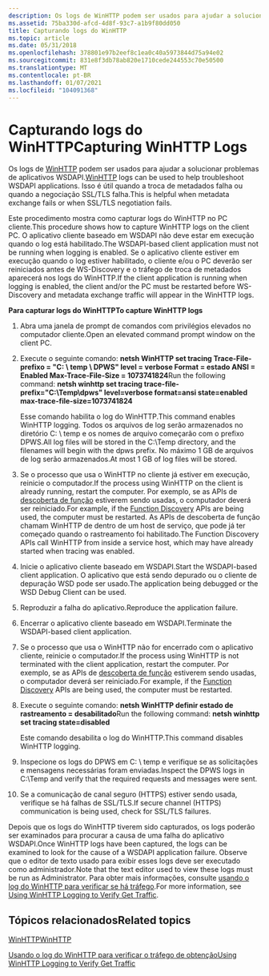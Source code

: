 ```yaml
---
description: Os logs de WinHTTP podem ser usados para ajudar a solucionar problemas de aplicativos WSDAPI. Isso é útil quando a troca de metadados falha ou quando a negociação SSL/TLS falha.
ms.assetid: 75ba330d-afcd-4d8f-93c7-a1b9f80dd050
title: Capturando logs do WinHTTP
ms.topic: article
ms.date: 05/31/2018
ms.openlocfilehash: 378801e97b2eef8c1ea0c40a5973844d75a94e02
ms.sourcegitcommit: 831e8f3db78ab820e1710cede244553c70e50500
ms.translationtype: MT
ms.contentlocale: pt-BR
ms.lasthandoff: 01/07/2021
ms.locfileid: "104091368"
---
```

# <a name="capturing-winhttp-logs"></a><span data-ttu-id="c51cf-104">Capturando logs do WinHTTP</span><span class="sxs-lookup"><span data-stu-id="c51cf-104">Capturing WinHTTP Logs</span></span>

<span data-ttu-id="c51cf-105">Os logs de [WinHTTP](/windows/desktop/WinHttp/winhttp-start-page) podem ser usados para ajudar a solucionar problemas de aplicativos WSDAPI.</span><span class="sxs-lookup"><span data-stu-id="c51cf-105">[WinHTTP](/windows/desktop/WinHttp/winhttp-start-page) logs can be used to help troubleshoot WSDAPI applications.</span></span> <span data-ttu-id="c51cf-106">Isso é útil quando a troca de metadados falha ou quando a negociação SSL/TLS falha.</span><span class="sxs-lookup"><span data-stu-id="c51cf-106">This is helpful when metadata exchange fails or when SSL/TLS negotiation fails.</span></span>

<span data-ttu-id="c51cf-107">Este procedimento mostra como capturar logs do WinHTTP no PC cliente.</span><span class="sxs-lookup"><span data-stu-id="c51cf-107">This procedure shows how to capture WinHTTP logs on the client PC.</span></span> <span data-ttu-id="c51cf-108">O aplicativo cliente baseado em WSDAPI não deve estar em execução quando o log está habilitado.</span><span class="sxs-lookup"><span data-stu-id="c51cf-108">The WSDAPI-based client application must not be running when logging is enabled.</span></span> <span data-ttu-id="c51cf-109">Se o aplicativo cliente estiver em execução quando o log estiver habilitado, o cliente e/ou o PC deverão ser reiniciados antes de WS-Discovery e o tráfego de troca de metadados aparecerá nos logs do WinHTTP.</span><span class="sxs-lookup"><span data-stu-id="c51cf-109">If the client application is running when logging is enabled, the client and/or the PC must be restarted before WS-Discovery and metadata exchange traffic will appear in the WinHTTP logs.</span></span>

<span data-ttu-id="c51cf-110">**Para capturar logs do WinHTTP**</span><span class="sxs-lookup"><span data-stu-id="c51cf-110">**To capture WinHTTP logs**</span></span>

1.  <span data-ttu-id="c51cf-111">Abra uma janela de prompt de comandos com privilégios elevados no computador cliente.</span><span class="sxs-lookup"><span data-stu-id="c51cf-111">Open an elevated command prompt window on the client PC.</span></span>
2.  <span data-ttu-id="c51cf-112">Execute o seguinte comando: **netsh WinHTTP set tracing Trace-File-prefixo = "C: \\ temp \\ DPWS" level = verbose Format = estado ANSI = Enabled Max-Trace-File-Size = 1073741824**</span><span class="sxs-lookup"><span data-stu-id="c51cf-112">Run the following command: **netsh winhttp set tracing trace-file-prefix="C:\\Temp\\dpws" level=verbose format=ansi state=enabled max-trace-file-size=1073741824**</span></span>

    <span data-ttu-id="c51cf-113">Esse comando habilita o log do WinHTTP.</span><span class="sxs-lookup"><span data-stu-id="c51cf-113">This command enables WinHTTP logging.</span></span> <span data-ttu-id="c51cf-114">Todos os arquivos de log serão armazenados no diretório C: \\ temp e os nomes de arquivo começarão com o prefixo DPWS.</span><span class="sxs-lookup"><span data-stu-id="c51cf-114">All log files will be stored in the C:\\Temp directory, and the filenames will begin with the dpws prefix.</span></span> <span data-ttu-id="c51cf-115">No máximo 1 GB de arquivos de log serão armazenados.</span><span class="sxs-lookup"><span data-stu-id="c51cf-115">At most 1 GB of log files will be stored.</span></span>

3.  <span data-ttu-id="c51cf-116">Se o processo que usa o WinHTTP no cliente já estiver em execução, reinicie o computador.</span><span class="sxs-lookup"><span data-stu-id="c51cf-116">If the process using WinHTTP on the client is already running, restart the computer.</span></span> <span data-ttu-id="c51cf-117">Por exemplo, se as APIs de [descoberta de função](/previous-versions/windows/desktop/fundisc/fd-portal) estiverem sendo usadas, o computador deverá ser reiniciado.</span><span class="sxs-lookup"><span data-stu-id="c51cf-117">For example, if the [Function Discovery](/previous-versions/windows/desktop/fundisc/fd-portal) APIs are being used, the computer must be restarted.</span></span> <span data-ttu-id="c51cf-118">As APIs de descoberta de função chamam WinHTTP de dentro de um host de serviço, que pode já ter começado quando o rastreamento foi habilitado.</span><span class="sxs-lookup"><span data-stu-id="c51cf-118">The Function Discovery APIs call WinHTTP from inside a service host, which may have already started when tracing was enabled.</span></span>
4.  <span data-ttu-id="c51cf-119">Inicie o aplicativo cliente baseado em WSDAPI.</span><span class="sxs-lookup"><span data-stu-id="c51cf-119">Start the WSDAPI-based client application.</span></span> <span data-ttu-id="c51cf-120">O aplicativo que está sendo depurado ou o cliente de depuração WSD pode ser usado.</span><span class="sxs-lookup"><span data-stu-id="c51cf-120">The application being debugged or the WSD Debug Client can be used.</span></span>
5.  <span data-ttu-id="c51cf-121">Reproduzir a falha do aplicativo.</span><span class="sxs-lookup"><span data-stu-id="c51cf-121">Reproduce the application failure.</span></span>
6.  <span data-ttu-id="c51cf-122">Encerrar o aplicativo cliente baseado em WSDAPI.</span><span class="sxs-lookup"><span data-stu-id="c51cf-122">Terminate the WSDAPI-based client application.</span></span>
7.  <span data-ttu-id="c51cf-123">Se o processo que usa o WinHTTP não for encerrado com o aplicativo cliente, reinicie o computador.</span><span class="sxs-lookup"><span data-stu-id="c51cf-123">If the process using WinHTTP is not terminated with the client application, restart the computer.</span></span> <span data-ttu-id="c51cf-124">Por exemplo, se as APIs de [descoberta de função](/previous-versions/windows/desktop/fundisc/fd-portal) estiverem sendo usadas, o computador deverá ser reiniciado.</span><span class="sxs-lookup"><span data-stu-id="c51cf-124">For example, if the [Function Discovery](/previous-versions/windows/desktop/fundisc/fd-portal) APIs are being used, the computer must be restarted.</span></span>
8.  <span data-ttu-id="c51cf-125">Execute o seguinte comando: **netsh WinHTTP definir estado de rastreamento = desabilitado**</span><span class="sxs-lookup"><span data-stu-id="c51cf-125">Run the following command: **netsh winhttp set tracing state=disabled**</span></span>

    <span data-ttu-id="c51cf-126">Este comando desabilita o log do WinHTTP.</span><span class="sxs-lookup"><span data-stu-id="c51cf-126">This command disables WinHTTP logging.</span></span>

9.  <span data-ttu-id="c51cf-127">Inspecione os logs do DPWS em C: \\ temp e verifique se as solicitações e mensagens necessárias foram enviadas.</span><span class="sxs-lookup"><span data-stu-id="c51cf-127">Inspect the DPWS logs in C:\\Temp and verify that the required requests and messages were sent.</span></span>
10. <span data-ttu-id="c51cf-128">Se a comunicação de canal seguro (HTTPS) estiver sendo usada, verifique se há falhas de SSL/TLS.</span><span class="sxs-lookup"><span data-stu-id="c51cf-128">If secure channel (HTTPS) communication is being used, check for SSL/TLS failures.</span></span>

<span data-ttu-id="c51cf-129">Depois que os logs do WinHTTP tiverem sido capturados, os logs poderão ser examinados para procurar a causa de uma falha do aplicativo WSDAPI.</span><span class="sxs-lookup"><span data-stu-id="c51cf-129">Once WinHTTP logs have been captured, the logs can be examined to look for the cause of a WSDAPI application failure.</span></span> <span data-ttu-id="c51cf-130">Observe que o editor de texto usado para exibir esses logs deve ser executado como administrador.</span><span class="sxs-lookup"><span data-stu-id="c51cf-130">Note that the text editor used to view these logs must be run as Administrator.</span></span> <span data-ttu-id="c51cf-131">Para obter mais informações, consulte [usando o log do WinHTTP para verificar se há tráfego](using-winhttp-logging-to-verify-get-traffic.md).</span><span class="sxs-lookup"><span data-stu-id="c51cf-131">For more information, see [Using WinHTTP Logging to Verify Get Traffic](using-winhttp-logging-to-verify-get-traffic.md).</span></span>

## <a name="related-topics"></a><span data-ttu-id="c51cf-132">Tópicos relacionados</span><span class="sxs-lookup"><span data-stu-id="c51cf-132">Related topics</span></span>

<dl> <dt>

[<span data-ttu-id="c51cf-133">WinHTTP</span><span class="sxs-lookup"><span data-stu-id="c51cf-133">WinHTTP</span></span>](/windows/desktop/WinHttp/winhttp-start-page)
</dt> <dt>

[<span data-ttu-id="c51cf-134">Usando o log do WinHTTP para verificar o tráfego de obtenção</span><span class="sxs-lookup"><span data-stu-id="c51cf-134">Using WinHTTP Logging to Verify Get Traffic</span></span>](using-winhttp-logging-to-verify-get-traffic.md)
</dt>
</dl>
